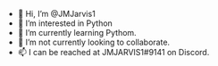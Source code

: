 - 👋 Hi, I’m @JMJarvis1
- 👀 I’m interested in Python
- 🌱 I’m currently learning Pythom. 
- 💞️ I’m not currently looking to collaborate. 
- 📫 I can be reached at JMJARVIS1#9141 on Discord.

<!---
JMJarvis1/JMJarvis1 is a ✨ special ✨ repository because its `README.md` (this file) appears on your GitHub profile.
You can click the Preview link to take a look at your changes.
--->
